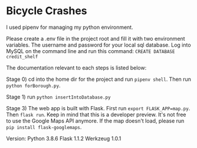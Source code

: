 # Bicycle Crashes #

I used pipenv for managing my python environment.

Please create a .env file in the project root and fill it with two environment variables. The username and password for your local sql database.
Log into MySQL on the command line and run this command: `CREATE DATABASE credit_shelf`

The documentation relevant to each steps is listed below:

Stage 0) cd into the home dir for the project and run `pipenv shell`. Then run `python forBorough.py`.

Stage 1) run `python insertIntoDatabase.py`

Stage 3) The web app is built with Flask. First run `export FLASK_APP=map.py`. Then `flask run`. Keep in mind that this is a developer preview. It's not free to use the Google Maps API anymore. If the map doesn't load, please run
`pip install flask-googlemaps`.

Version:
Python 3.8.6
Flask 1.1.2
Werkzeug 1.0.1
